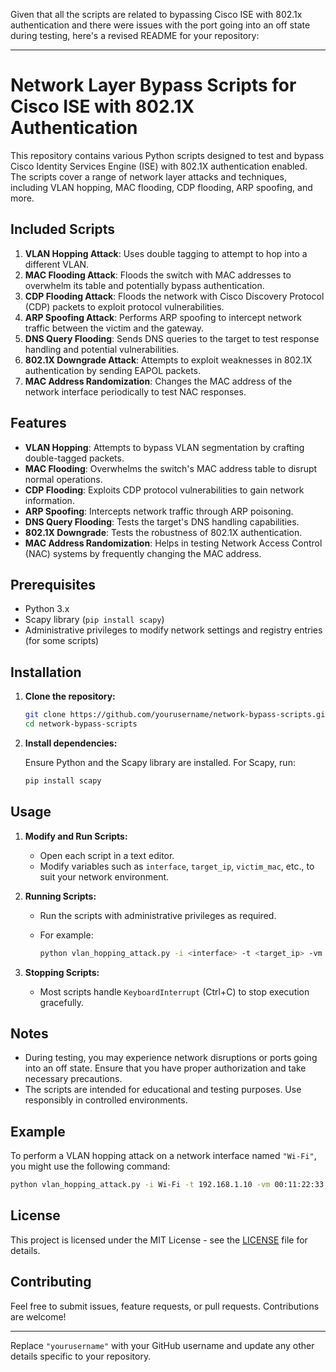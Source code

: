 Given that all the scripts are related to bypassing Cisco ISE with 802.1x authentication and there were issues with the port going into an off state during testing, here's a revised README for your repository:

---

# Network Layer Bypass Scripts for Cisco ISE with 802.1X Authentication

This repository contains various Python scripts designed to test and bypass Cisco Identity Services Engine (ISE) with 802.1X authentication enabled. The scripts cover a range of network layer attacks and techniques, including VLAN hopping, MAC flooding, CDP flooding, ARP spoofing, and more.

## Included Scripts

1. **VLAN Hopping Attack**: Uses double tagging to attempt to hop into a different VLAN.
2. **MAC Flooding Attack**: Floods the switch with MAC addresses to overwhelm its table and potentially bypass authentication.
3. **CDP Flooding Attack**: Floods the network with Cisco Discovery Protocol (CDP) packets to exploit protocol vulnerabilities.
4. **ARP Spoofing Attack**: Performs ARP spoofing to intercept network traffic between the victim and the gateway.
5. **DNS Query Flooding**: Sends DNS queries to the target to test response handling and potential vulnerabilities.
6. **802.1X Downgrade Attack**: Attempts to exploit weaknesses in 802.1X authentication by sending EAPOL packets.
7. **MAC Address Randomization**: Changes the MAC address of the network interface periodically to test NAC responses.

## Features

- **VLAN Hopping**: Attempts to bypass VLAN segmentation by crafting double-tagged packets.
- **MAC Flooding**: Overwhelms the switch's MAC address table to disrupt normal operations.
- **CDP Flooding**: Exploits CDP protocol vulnerabilities to gain network information.
- **ARP Spoofing**: Intercepts network traffic through ARP poisoning.
- **DNS Query Flooding**: Tests the target's DNS handling capabilities.
- **802.1X Downgrade**: Tests the robustness of 802.1X authentication.
- **MAC Address Randomization**: Helps in testing Network Access Control (NAC) systems by frequently changing the MAC address.

## Prerequisites

- Python 3.x
- Scapy library (`pip install scapy`)
- Administrative privileges to modify network settings and registry entries (for some scripts)

## Installation

1. **Clone the repository:**

   ```bash
   git clone https://github.com/yourusername/network-bypass-scripts.git
   cd network-bypass-scripts
   ```

2. **Install dependencies:**

   Ensure Python and the Scapy library are installed. For Scapy, run:

   ```bash
   pip install scapy
   ```

## Usage

1. **Modify and Run Scripts:**

   - Open each script in a text editor.
   - Modify variables such as `interface`, `target_ip`, `victim_mac`, etc., to suit your network environment.

2. **Running Scripts:**

   - Run the scripts with administrative privileges as required.
   - For example:

     ```bash
     python vlan_hopping_attack.py -i <interface> -t <target_ip> -vm <victim_mac> -am <attacker_mac> -ov <outer_vlan> -iv <inner_vlan> -c <count>
     ```

3. **Stopping Scripts:**

   - Most scripts handle `KeyboardInterrupt` (Ctrl+C) to stop execution gracefully.

## Notes

- During testing, you may experience network disruptions or ports going into an off state. Ensure that you have proper authorization and take necessary precautions.
- The scripts are intended for educational and testing purposes. Use responsibly in controlled environments.

## Example

To perform a VLAN hopping attack on a network interface named `"Wi-Fi"`, you might use the following command:

```bash
python vlan_hopping_attack.py -i Wi-Fi -t 192.168.1.10 -vm 00:11:22:33:44:55 -am 66:77:88:99:AA:BB -ov 100 -iv 200 -c 10
```

## License

This project is licensed under the MIT License - see the [LICENSE](LICENSE) file for details.

## Contributing

Feel free to submit issues, feature requests, or pull requests. Contributions are welcome!

---

Replace `"yourusername"` with your GitHub username and update any other details specific to your repository.
